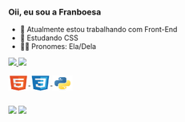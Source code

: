### Oii, eu sou a Franboesa

- 🔭 Atualmente estou trabalhando com Front-End
- 📒 Estudando CSS
- 👩🏻 Pronomes: Ela/Dela


<div> 

  <a href="https://github.com/Franboesa"> 

  <img height="180em" src="https://github-readme-stats.vercel.app/api?username=Franboesa&show_icons=false&theme=dracula&include_all_commits=true&count_private=true"/> 

  <img height="180em" src="https://github-readme-stats.vercel.app/api/top-langs/?username=Franboesa&layout=compact&langs_count=7&theme=dracula"/> 

</div> 
  
  <div style="display: inline_block"><br> 

   <img align="center" alt="Rafa-HTML" height="30" width="40" src="https://raw.githubusercontent.com/devicons/devicon/master/icons/html5/html5-original.svg"> 

  <img align="center" alt="Fran-CSS" height="30" width="40" src="https://raw.githubusercontent.com/devicons/devicon/master/icons/css3/css3-original.svg"> 
 <img align="center" alt="Fran-Python" height="30" width="40" src="https://raw.githubusercontent.com/devicons/devicon/master/icons/python/python-original.svg"> 
  </div> 

   ##
  <div>  

  <a href = "mailto:francielesousa1277@gmail.com"><img src="https://img.shields.io/badge/-Gmail-%23333?style=for-the-badge&logo=gmail&logoColor=white" target="_blank"></a> 
     <a href="https://www.linkedin.com/in/francielesousa/" target="_blank"><img src="https://img.shields.io/badge/-LinkedIn-%230077B5?style=for-the-badge&logo=linkedin&logoColor=white" target="_blank"></a>  
    
